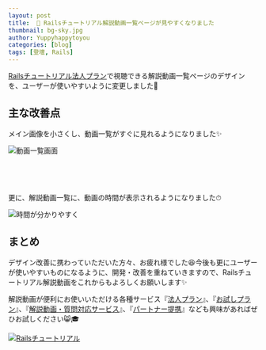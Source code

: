 ```yaml
---
layout: post
title:  🎥 Railsチュートリアル解説動画一覧ページが見やすくなりました
thumbnail: bg-sky.jpg
author: Yuppyhappytoyou
categories: [blog]
tags: [登壇, Rails]
---
```


[Railsチュートリアル法人プラン](https://railstutorial.jp/business)で視聴できる解説動画一覧ページのデザインを、ユーザーが使いやすいように変更しました🎉

## 主な改善点

メイン画像を小さくし、動画一覧がすぐに見れるようになりました✨

![動画一覧画面](https://i.gyazo.com/9a714e884d1c25820717489d4d33ac80.png)

<p style="margin-top: 75px;">更に、解説動画一覧に、動画の時間が表示されるようになりました⏱</p>

![時間が分かりやすく](https://i.gyazo.com/8ef7e2442e6da789d8d081781274b0d5.png)

## まとめ

デザイン改善に携わっていただいた方々、お疲れ様でした😆今後も更にユーザーが使いやすいものになるように、開発・改善を重ねていきますので、Railsチュートリアル解説動画をこれからもよろしくお願いします✨

解説動画が便利にお使いいただける各種サービス『[法人プラン](https://railstutorial.jp/business)』、『[お試しプラン](https://railstutorial.jp/trial)』、『[解説動画・質問対応サービス](https://railstutorial.jp/#service)』、『[パートナー提携](https://railstutorial.jp/contact#license)』なども興味があればぜひお試しください😸🎓

[![Railsチュートリアル](https://i.gyazo.com/d89f3367fe2668e5cb3ae8b69be642e5.png)](https://railstutorial.jp)
